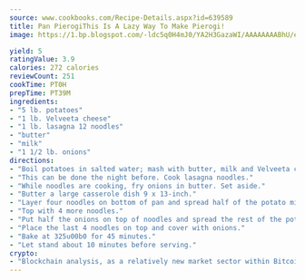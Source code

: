 ```yaml
---
source: www.cookbooks.com/Recipe-Details.aspx?id=639589
title: Pan PierogiThis Is A Lazy Way To Make Pierogi!  
image: https://1.bp.blogspot.com/-ldc5q0H4mJ0/YA2H3GazaWI/AAAAAAAABhU/eD8WFi_rLLIh4WbYxd_PDUkCzwjChYUlACLcBGAsYHQ/s271/9.png

yield: 5
ratingValue: 3.9
calories: 272 calories
reviewCount: 251
cookTime: PT0H
prepTime: PT39M
ingredients:
- "5 lb. potatoes"
- "1 lb. Velveeta cheese"
- "1 lb. lasagna 12 noodles"
- "butter"
- "milk"
- "1 1/2 lb. onions"
directions:
- "Boil potatoes in salted water; mash with butter, milk and Velveeta cheese."
- "This can be done the night before. Cook lasagna noodles."
- "While noodles are cooking, fry onions in butter. Set aside."
- "Butter a large casserole dish 9 x 13-inch."
- "Layer four noodles on bottom of pan and spread half of the potato mixture on them."
- "Top with 4 more noodles."
- "Put half the onions on top of noodles and spread the rest of the potato mixture."
- "Place the last 4 noodles on top and cover with onions."
- "Bake at 325u00b0 for 45 minutes."
- "Let stand about 10 minutes before serving."
crypto:
- "Blockchain analysis, as a relatively new market sector within Bitcoin, demonstrates the weakness of pseudonymity."
---
```

